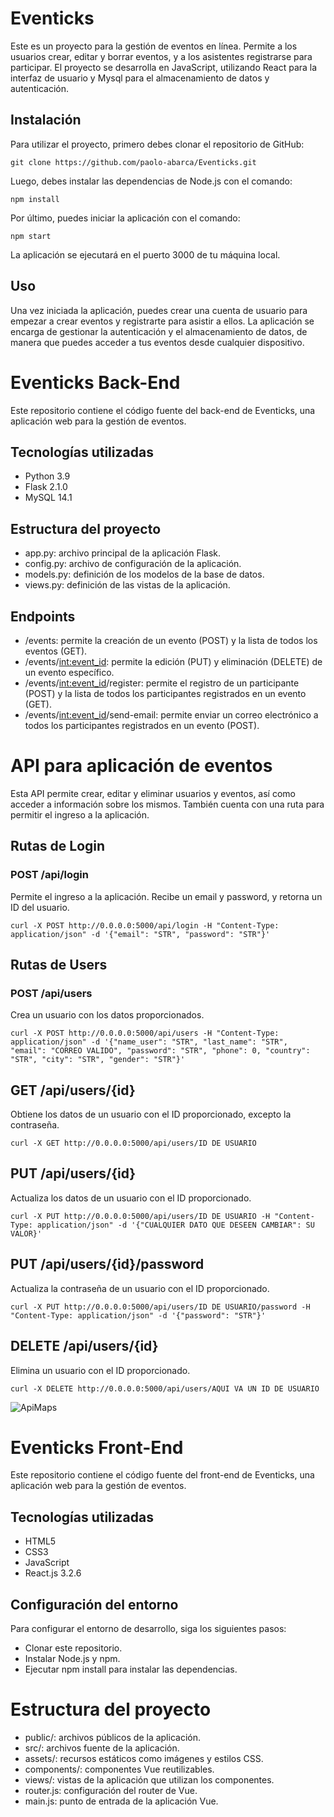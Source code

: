 # Eventicks

Este es un proyecto para la gestión de eventos en línea. Permite a los usuarios crear, editar y borrar eventos, y a los asistentes registrarse para participar. El proyecto se desarrolla en JavaScript, utilizando React para la interfaz de usuario y Mysql para el almacenamiento de datos y autenticación.

## Instalación
Para utilizar el proyecto, primero debes clonar el repositorio de GitHub:

```
git clone https://github.com/paolo-abarca/Eventicks.git

```

Luego, debes instalar las dependencias de Node.js con el comando:

```
npm install
```

Por último, puedes iniciar la aplicación con el comando:

```
npm start
```
La aplicación se ejecutará en el puerto 3000 de tu máquina local.

## Uso
Una vez iniciada la aplicación, puedes crear una cuenta de usuario para empezar a crear eventos y registrarte para asistir a ellos. La aplicación se encarga de gestionar la autenticación y el almacenamiento de datos, de manera que puedes acceder a tus eventos desde cualquier dispositivo.


# Eventicks Back-End


Este repositorio contiene el código fuente del back-end de Eventicks, una aplicación web para la gestión de eventos.

## Tecnologías utilizadas
- Python 3.9
- Flask 2.1.0
- MySQL 14.1

## Estructura del proyecto

- app.py: archivo principal de la aplicación Flask.
- config.py: archivo de configuración de la aplicación.
- models.py: definición de los modelos de la base de datos.
- views.py: definición de las vistas de la aplicación.

## Endpoints

- /events: permite la creación de un evento (POST) y la lista de todos los eventos (GET).
- /events/<int:event_id>: permite la edición (PUT) y eliminación (DELETE) de un evento específico.
- /events/<int:event_id>/register: permite el registro de un participante (POST) y la lista de todos los participantes registrados en un evento (GET).
- /events/<int:event_id>/send-email: permite enviar un correo electrónico a todos los participantes registrados en un evento (POST).

# API para aplicación de eventos

Esta API permite crear, editar y eliminar usuarios y eventos, así como acceder a información sobre los mismos. También cuenta con una ruta para permitir el ingreso a la aplicación.

## Rutas de Login

### POST /api/login

Permite el ingreso a la aplicación. Recibe un email y password, y retorna un ID del usuario.

```
curl -X POST http://0.0.0.0:5000/api/login -H "Content-Type: application/json" -d '{"email": "STR", "password": "STR"}'
```

## Rutas de Users
### POST /api/users
Crea un usuario con los datos proporcionados.
```
curl -X POST http://0.0.0.0:5000/api/users -H "Content-Type: application/json" -d '{"name_user": "STR", "last_name": "STR", "email": "CORREO VALIDO", "password": "STR", "phone": 0, "country": "STR", "city": "STR", "gender": "STR"}'

```

## GET /api/users/{id}
Obtiene los datos de un usuario con el ID proporcionado, excepto la contraseña.
```
curl -X GET http://0.0.0.0:5000/api/users/ID DE USUARIO

```

## PUT /api/users/{id}
Actualiza los datos de un usuario con el ID proporcionado.
```
curl -X PUT http://0.0.0.0:5000/api/users/ID DE USUARIO -H "Content-Type: application/json" -d '{"CUALQUIER DATO QUE DESEEN CAMBIAR": SU VALOR}'

```

## PUT /api/users/{id}/password
Actualiza la contraseña de un usuario con el ID proporcionado.

```
curl -X PUT http://0.0.0.0:5000/api/users/ID DE USUARIO/password -H "Content-Type: application/json" -d '{"password": "STR"}'
```

## DELETE /api/users/{id}
Elimina un usuario con el ID proporcionado.
```
curl -X DELETE http://0.0.0.0:5000/api/users/AQUI VA UN ID DE USUARIO
```

![ApiMaps](https://res.cloudinary.com/cloud-eventicks/image/upload/v1677643076/eventicks/image_dykzvz.png)


# Eventicks Front-End

Este repositorio contiene el código fuente del front-end de Eventicks, una aplicación web para la gestión de eventos.

## Tecnologías utilizadas
- HTML5
- CSS3
- JavaScript
- React.js 3.2.6

## Configuración del entorno

Para configurar el entorno de desarrollo, siga los siguientes pasos:

- Clonar este repositorio.
- Instalar Node.js y npm.
- Ejecutar npm install para instalar las dependencias.

# Estructura del proyecto

- public/: archivos públicos de la aplicación.
- src/: archivos fuente de la aplicación.
- assets/: recursos estáticos como imágenes y estilos CSS.
- components/: componentes Vue reutilizables.
- views/: vistas de la aplicación que utilizan los componentes.
- router.js: configuración del router de Vue.
- main.js: punto de entrada de la aplicación Vue.